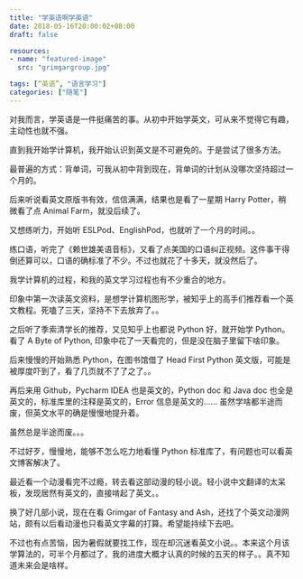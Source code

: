 ```yaml
---
title: "学英语啊学英语"
date: 2018-05-16T20:00:02+08:00
draft: false

resources:
- name: "featured-image"
  src: "grimgargroup.jpg"

tags: [“英语”, "语言学习"]
categories: ["随笔"]
---
```


对我而言，学英语是一件挺痛苦的事。从初中开始学英文，可从来不觉得它有趣，主动性也就不强。

直到我开始学计算机，我开始认识到英文是不可避免的。于是尝试了很多方法。

最普遍的方式：背单词，可我从初中背到现在，背单词的计划从没哪次坚持超过一个月的。

后来听说看英文原版书有效，信信满满，结果也是看了一星期 Harry Potter，稍微看了点 Animal Farm，就没后续了。

又想练听力，开始听 ESLPod、EnglishPod，也就听了一个月的时间。。

练口语，听完了《赖世雄美语音标》，又看了点美国的口语纠正视频。这件事干得倒还算可以，口语的确标准了不少。不过也就花了十多天，就没然后了。


我学计算机的过程，和我的英文学习过程也有不少重合的地方。

印象中第一次读英文资料，是想学计算机图形学，被知乎上的高手们推荐看一个英文教程。死嗑了三天，坚持不下去放弃了。。

之后听了季索清学长的推荐，又见知乎上也都说 Python 好，就开始学 Python。看了 A Byte of Python, 印象中花了一天看完的，但是没在脑子里留下啥印象。

后来慢慢的开始熟悉 Python，在图书馆借了 Head First Python 英文版，可能是被厚度吓到了，看了几页就不了了之了。。

再后来用 Github，Pycharm IDEA 也是英文的，Python doc 和 Java doc 也全是英文的，标准库里的注释是英文的，Error 信息是英文的...... 虽然学啥都半途而废，但英文水平的确是慢慢地提升着。


虽然总是半途而废。。。

不过好歹，慢慢地，能够不怎么吃力地看懂 Python 标准库了，有问题也可以看英文博客解决了。

最近看一个动漫看完不过瘾，转去看这部动漫的轻小说。轻小说中文翻译的太呆板，发现居然有英文的，直接啃起了英文。。

换了好几部小说，现在在看 Grimgar of Fantasy and Ash，还找了个英文动漫网站，颇有以后看动漫也只看英文字幕的打算。希望能持续下去吧。

不过也有点苦恼，因为暑假就要找工作，现在却沉迷看英文小说。。本来这个月该学算法的，可半个月都过了，我的进度大概才认真的时候的五天的样子。。真不知道未来会是啥样。
